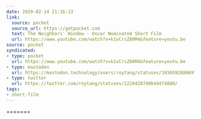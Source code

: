 ```yaml
---
date: 2020-02-14 21:16:13
link:
  source: pocket
  source_url: https://getpocket.com
  text: The Neighbors' Window - Oscar Nominated Short Film
  url: https://www.youtube.com/watch?v=k1vCrsZ80M4&feature=youtu.be
source: pocket
syndicated:
- type: pocket
  url: https://www.youtube.com/watch?v=k1vCrsZ80M4&feature=youtu.be
- type: mastodon
  url: https://mastodon.technology/users/roytang/statuses/103659288069708294
- type: twitter
  url: https://twitter.com/roytang/statuses/1228428748644474880/
tags:
- short-film
---
```


=======